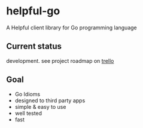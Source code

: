 # helpful-go

A Helpful client library for Go programming language

## Current status
development. see project roadmap on [trello][t]

[t]: https://trello.com/b/Y5GnHZIj/helpful-go

## Goal
- Go Idioms
- designed to third party apps
- simple & easy to use
- well tested
- fast